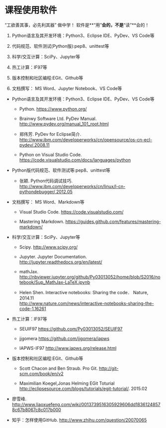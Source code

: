 

# 课程使用软件

“工欲善其事，必先利其器”  做中学！ 软件是**“用”**会的，不是**“读”**会的！

   1. Python语言及其开发环境：Python3、Eclipse IDE、PyDev、VS Code等

   2. 代码规范、软件测试(Python版):pep8、unittest等

   3. 科学/交互计算：SciPy、Jupyter等

   4. 热工计算：IF97等

   5. 版本控制和社区编程:EGit、Github等

   6. 文档撰写： MS Word、Jupyter Notebook、VS Code等

* Python语言及其开发环境：Python3、Eclipse IDE、PyDev、VS Code等

   * Python. https://www.python.org/
    
   * Brainwy Software Ltd.  PyDev Manual. http://www.pydev.org/manual_101_root.html

   * 郑伟芳. PyDev for Eclipse简介. http://www.ibm.com/developerworks/cn/opensource/os-cn-ecl-pydev/.2008.11

   * Python on Visual Studio Code. https://code.visualstudio.com/docs/languages/python

* Python版代码规范、软件测试等:pep8、unittest等

  * 张颖. Python代码调试技巧. http://www.ibm.com/developerworks/cn/linux/l-cn-pythondebugger/,2012.05

* 文档撰写： MS Word、Markdown等

   *  Visual Studio Code. https://code.visualstudio.com/

   *  Mastering Markdown. https://guides.github.com/features/mastering-markdown/

*  科学/交互计算：SciPy、Jupyter等

   * Scipy. http://www.scipy.org/

   * Jupyter. Jupyter Documentation. http://jupyter.readthedocs.org/en/latest/
   
   * mathJax.  http://nbviewer.jupyter.org/github/Py03013052/home/blob/S2016/notebook/Sup_MathJax-LaTeX.ipynb

   * Helen Shen. Interactive notebooks: Sharing the code． Nature, 2014.11   
   http://www.nature.com/news/interactive-notebooks-sharing-the-code-1.16261

* 热工计算：IF97等

  * SEUIF97 https://github.com/Py03013052/SEUIF97

  * jjgomera https://github.com/jjgomera/iapws 

  * IAPWS-IF97  http://www.iapws.org/release.html 

* 版本控制和社区编程:EGit、Github等

  * Scott Chacon and Ben Straub. Pro Git.  http://git-scm.com/book/en/v2

  * Maximilian Koegel,Jonas Helming  EGit Toturial http://eclipsesource.com/blogs/tutorials/egit-tutorial/. 2015.02

 *  廖雪峰. http://www.liaoxuefeng.com/wiki/0013739516305929606dd18361248578c67b8067c8c017b000
 
 *  知乎：怎样使用GitHub. http://www.zhihu.com/question/20070065





